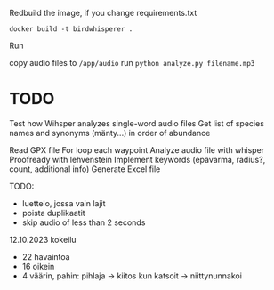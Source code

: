 


Redbuild the image, if you change requirements.txt

  `docker build -t birdwhisperer .`

Run

  copy audio files to `/app/audio`
  run `python analyze.py filename.mp3`


# TODO

Test how Wihsper analyzes single-word audio files
Get list of species names and synonyms (mänty...) in order of abundance

Read GPX file
For loop each waypoint
Analyze audio file with whisper
Proofready with lehvenstein
Implement keywords (epävarma, radius?, count, additional info)
Generate Excel file

TODO:
- luettelo, jossa vain lajit
- poista duplikaatit
- skip audio of less than 2 seconds


12.10.2023 kokeilu
- 22 havaintoa
- 16 oikein
- 4 väärin, pahin: pihlaja -> kiitos kun katsoit -> niittynunnakoi

